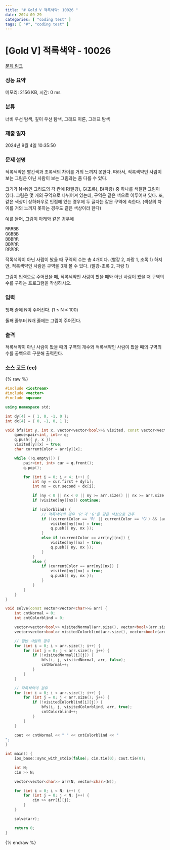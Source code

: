 ```yaml
---
title: "# Gold V 적록색약: 10026 "
date: 2024-09-29
categories: [ "coding test" ]
tags: [ "#", "coding test" ]
---
```


# [Gold V] 적록색약 - 10026 

[문제 링크](https://www.acmicpc.net/problem/10026) 

### 성능 요약

메모리: 2156 KB, 시간: 0 ms

### 분류

너비 우선 탐색, 깊이 우선 탐색, 그래프 이론, 그래프 탐색

### 제출 일자

2024년 9월 4일 10:35:50

### 문제 설명

<p>적록색약은 빨간색과 초록색의 차이를 거의 느끼지 못한다. 따라서, 적록색약인 사람이 보는 그림은 아닌 사람이 보는 그림과는 좀 다를 수 있다.</p>

<p>크기가 N×N인 그리드의 각 칸에 R(빨강), G(초록), B(파랑) 중 하나를 색칠한 그림이 있다. 그림은 몇 개의 구역으로 나뉘어져 있는데, 구역은 같은 색으로 이루어져 있다. 또, 같은 색상이 상하좌우로 인접해 있는 경우에 두 글자는 같은 구역에 속한다. (색상의 차이를 거의 느끼지 못하는 경우도 같은 색상이라 한다)</p>

<p>예를 들어, 그림이 아래와 같은 경우에</p>

<pre>RRRBB
GGBBB
BBBRR
BBRRR
RRRRR</pre>

<p>적록색약이 아닌 사람이 봤을 때 구역의 수는 총 4개이다. (빨강 2, 파랑 1, 초록 1) 하지만, 적록색약인 사람은 구역을 3개 볼 수 있다. (빨강-초록 2, 파랑 1)</p>

<p>그림이 입력으로 주어졌을 때, 적록색약인 사람이 봤을 때와 아닌 사람이 봤을 때 구역의 수를 구하는 프로그램을 작성하시오.</p>

### 입력 

 <p>첫째 줄에 N이 주어진다. (1 ≤ N ≤ 100)</p>

<p>둘째 줄부터 N개 줄에는 그림이 주어진다.</p>

### 출력 

 <p>적록색약이 아닌 사람이 봤을 때의 구역의 개수와 적록색약인 사람이 봤을 때의 구역의 수를 공백으로 구분해 출력한다.</p>


### 소스 코드 (cc)
{% raw %}
```cc
#include <iostream>
#include <vector>
#include <queue>

using namespace std;

int dy[4] = { 1, 0, -1, 0 };
int dx[4] = { 0, -1, 0, 1 };

void bfs(int y, int x, vector<vector<bool>>& visited, const vector<vector<char>>& arr, bool colorblind) {
	queue<pair<int, int>> q;
	q.push({ y, x });
	visited[y][x] = true;
	char currentColor = arr[y][x];

	while (!q.empty()) {
		pair<int, int> cur = q.front();
		q.pop();

		for (int i = 0; i < 4; i++) {
			int ny = cur.first + dy[i];
			int nx = cur.second + dx[i];

			if (ny < 0 || nx < 0 || ny >= arr.size() || nx >= arr.size()) continue;
			if (visited[ny][nx]) continue;

			if (colorblind) {
				// 적록색약의 경우 'R'과 'G'를 같은 색상으로 간주
				if ((currentColor == 'R' || currentColor == 'G') && (arr[ny][nx] == 'R' || arr[ny][nx] == 'G')) {
					visited[ny][nx] = true;
					q.push({ ny, nx });
				}
				else if (currentColor == arr[ny][nx]) {
					visited[ny][nx] = true;
					q.push({ ny, nx });
				}
			}
			else {
				if (currentColor == arr[ny][nx]) {
					visited[ny][nx] = true;
					q.push({ ny, nx });
				}
			}
		}
	}
}

void solve(const vector<vector<char>>& arr) {
	int cntNormal = 0;
	int cntColorblind = 0;

	vector<vector<bool>> visitedNormal(arr.size(), vector<bool>(arr.size(), false));
	vector<vector<bool>> visitedColorblind(arr.size(), vector<bool>(arr.size(), false));

	// 일반 사람의 경우
	for (int i = 0; i < arr.size(); i++) {
		for (int j = 0; j < arr.size(); j++) {
			if (!visitedNormal[i][j]) {
				bfs(i, j, visitedNormal, arr, false);
				cntNormal++;
			}
		}
	}

	// 적록색약의 경우
	for (int i = 0; i < arr.size(); i++) {
		for (int j = 0; j < arr.size(); j++) {
			if (!visitedColorblind[i][j]) {
				bfs(i, j, visitedColorblind, arr, true);
				cntColorblind++;
			}
		}
	}

	cout << cntNormal << " " << cntColorblind << "
";
}

int main() {
	ios_base::sync_with_stdio(false); cin.tie(0); cout.tie(0);

	int N;
	cin >> N;

	vector<vector<char>> arr(N, vector<char>(N));

	for (int i = 0; i < N; i++) {
		for (int j = 0; j < N; j++) {
			cin >> arr[i][j];
		}
	}

	solve(arr);

	return 0;
}
```
{% endraw %}
